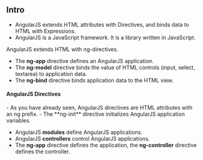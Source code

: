 <h2>Intro</h2>

- AngularJS extends HTML attributes with Directives, and binds data to HTML with Expressions.
- AngularJS is a JavaScript framework. It is a library written in JavaScript.

AngularJS extends HTML with ng-directives.

- The **ng-app** directive defines an AngularJS application.
- The **ng-model** directive binds the value of HTML controls (input, select, textarea) to application data.
- The **ng-bind** directive binds application data to the HTML view.


<h4>AngularJS Directives</h4>
- As you have already seen, AngularJS directives are HTML attributes with an ng prefix.
- The **ng-init** directive initializes AngularJS application variables.


- AngularJS **modules** define AngularJS applications.
- AngularJS **controllers** control AngularJS applications.
- The **ng-app** directive defines the application, the **ng-controller** directive defines the controller.









